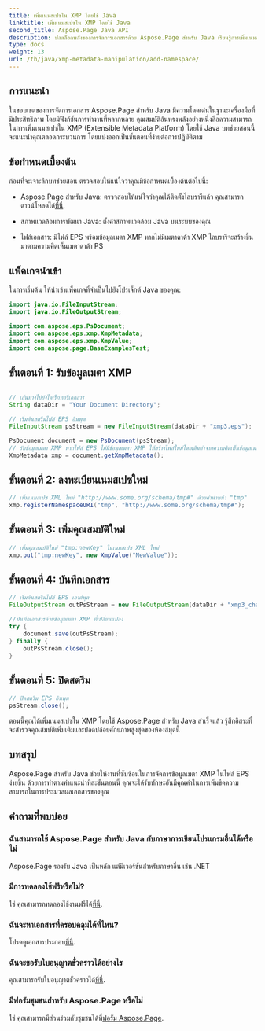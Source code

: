 ```yaml
---
title: เพิ่มเนมสเปซใน XMP โดยใช้ Java
linktitle: เพิ่มเนมสเปซใน XMP โดยใช้ Java
second_title: Aspose.Page Java API
description: ปลดล็อกพลังของการจัดการเอกสารด้วย Aspose.Page สำหรับ Java เรียนรู้การเพิ่มเนมสเปซ XMP ได้อย่างง่ายดายในคู่มือที่ครอบคลุมนี้
type: docs
weight: 13
url: /th/java/xmp-metadata-manipulation/add-namespace/
---
```


## การแนะนำ

ในขอบเขตของการจัดการเอกสาร Aspose.Page สำหรับ Java มีความโดดเด่นในฐานะเครื่องมือที่มีประสิทธิภาพ โดยมีฟังก์ชันการทำงานที่หลากหลาย คุณสมบัติอันทรงพลังอย่างหนึ่งคือความสามารถในการเพิ่มเนมสเปซใน XMP (Extensible Metadata Platform) โดยใช้ Java บทช่วยสอนนี้จะแนะนำคุณตลอดกระบวนการ โดยแบ่งออกเป็นขั้นตอนที่ง่ายต่อการปฏิบัติตาม

## ข้อกำหนดเบื้องต้น

ก่อนที่จะเจาะลึกบทช่วยสอน ตรวจสอบให้แน่ใจว่าคุณมีข้อกำหนดเบื้องต้นต่อไปนี้:

-  Aspose.Page สำหรับ Java: ตรวจสอบให้แน่ใจว่าคุณได้ติดตั้งไลบรารีแล้ว คุณสามารถดาวน์โหลดได้[ที่นี่](https://releases.aspose.com/page/java/).

- สภาพแวดล้อมการพัฒนา Java: ตั้งค่าสภาพแวดล้อม Java บนระบบของคุณ

- ไฟล์เอกสาร: มีไฟล์ EPS พร้อมข้อมูลเมตา XMP หากไม่มีเมตาดาต้า XMP ไลบรารีจะสร้างขึ้นมาตามความคิดเห็นเมตาดาต้า PS

## แพ็คเกจนำเข้า

ในการเริ่มต้น ให้นำเข้าแพ็คเกจที่จำเป็นไปยังโปรเจ็กต์ Java ของคุณ:

```java
import java.io.FileInputStream;
import java.io.FileOutputStream;

import com.aspose.eps.PsDocument;
import com.aspose.eps.xmp.XmpMetadata;
import com.aspose.eps.xmp.XmpValue;
import com.aspose.page.BaseExamplesTest;
```

## ขั้นตอนที่ 1: รับข้อมูลเมตา XMP

```java

// เส้นทางไปยังไดเร็กทอรีเอกสาร
String dataDir = "Your Document Directory";

// เริ่มต้นสตรีมไฟล์ EPS อินพุต
FileInputStream psStream = new FileInputStream(dataDir + "xmp3.eps");

PsDocument document = new PsDocument(psStream);
// รับข้อมูลเมตา XMP หากไฟล์ EPS ไม่มีข้อมูลเมตา XMP ให้สร้างไฟล์ใหม่โดยเติมค่าจากความคิดเห็นข้อมูลเมตา PS (%%Creator, %%CreateDate, %%Title ฯลฯ)
XmpMetadata xmp = document.getXmpMetadata();
```

## ขั้นตอนที่ 2: ลงทะเบียนเนมสเปซใหม่

```java
// เพิ่มเนมสเปซ XML ใหม่ "http://www.some.org/schema/tmp#" ด้วยคำนำหน้า "tmp"
xmp.registerNamespaceURI("tmp", "http://www.some.org/schema/tmp#");
```

## ขั้นตอนที่ 3: เพิ่มคุณสมบัติใหม่

```java
// เพิ่มคุณสมบัติใหม่ "tmp:newKey" ในเนมสเปซ XML ใหม่
xmp.put("tmp:newKey", new XmpValue("NewValue"));
```

## ขั้นตอนที่ 4: บันทึกเอกสาร

```java
// เริ่มต้นสตรีมไฟล์ EPS เอาต์พุต
FileOutputStream outPsStream = new FileOutputStream(dataDir + "xmp3_changed.eps");

//บันทึกเอกสารด้วยข้อมูลเมตา XMP ที่เปลี่ยนแปลง
try {
    document.save(outPsStream);
} finally {
    outPsStream.close();
}
```

## ขั้นตอนที่ 5: ปิดสตรีม

```java
// ปิดสตรีม EPS อินพุต
psStream.close();
```

ตอนนี้คุณได้เพิ่มเนมสเปซใน XMP โดยใช้ Aspose.Page สำหรับ Java สำเร็จแล้ว รู้สึกอิสระที่จะสำรวจคุณสมบัติเพิ่มเติมและปลดปล่อยศักยภาพสูงสุดของห้องสมุดนี้

## บทสรุป

Aspose.Page สำหรับ Java ช่วยให้งานที่ซับซ้อนในการจัดการข้อมูลเมตา XMP ในไฟล์ EPS ง่ายขึ้น ด้วยการทำตามคำแนะนำทีละขั้นตอนนี้ คุณจะได้รับทักษะอันมีคุณค่าในการเพิ่มขีดความสามารถในการประมวลผลเอกสารของคุณ

## คำถามที่พบบ่อย

### ฉันสามารถใช้ Aspose.Page สำหรับ Java กับภาษาการเขียนโปรแกรมอื่นได้หรือไม่
Aspose.Page รองรับ Java เป็นหลัก แต่มีเวอร์ชันสำหรับภาษาอื่น เช่น .NET

### มีการทดลองใช้ฟรีหรือไม่?
 ใช่ คุณสามารถทดลองใช้งานฟรีได้[ที่นี่](https://releases.aspose.com/).

### ฉันจะหาเอกสารที่ครอบคลุมได้ที่ไหน?
 โปรดดูเอกสารประกอบ[ที่นี่](https://reference.aspose.com/page/java/).

### ฉันจะขอรับใบอนุญาตชั่วคราวได้อย่างไร
 คุณสามารถรับใบอนุญาตชั่วคราวได้[ที่นี่](https://purchase.aspose.com/temporary-license/).

### มีฟอรัมชุมชนสำหรับ Aspose.Page หรือไม่
 ใช่ คุณสามารถมีส่วนร่วมกับชุมชนได้ที่[ฟอรั่ม Aspose.Page](https://forum.aspose.com/c/page/39).